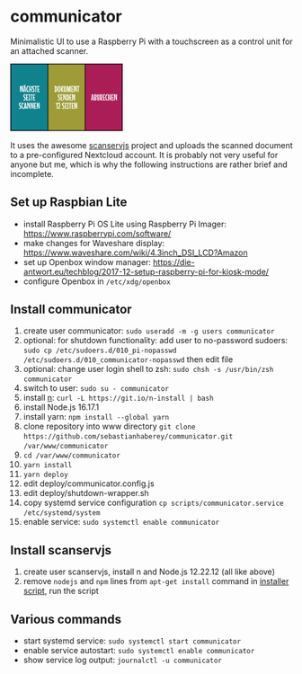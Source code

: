 # communicator

Minimalistic UI to use a Raspberry Pi with a touchscreen as a control
unit for an attached scanner.

<img src="https://github.com/sebastianhaberey/communicator/raw/main/doc/screenshot.png" width="200" alt="screenshot">

It uses the awesome [scanservjs](https://github.com/sbs20/scanservjs) project
and uploads the scanned document to a pre-configured Nextcloud account. It
is probably not very useful for anyone but me, which is why the following
instructions are rather brief and incomplete.

## Set up Raspbian Lite

- install Raspberry Pi OS Lite using Raspberry Pi Imager: https://www.raspberrypi.com/software/
- make changes for Waveshare display: https://www.waveshare.com/wiki/4.3inch_DSI_LCD?Amazon
- set up Openbox window manager: https://die-antwort.eu/techblog/2017-12-setup-raspberry-pi-for-kiosk-mode/
- configure Openbox in `/etc/xdg/openbox`

## Install communicator

1. create user communicator: `sudo useradd -m -g users communicator`
2. optional: for shutdown functionality: add user to no-password sudoers:
   `sudo cp /etc/sudoers.d/010_pi-nopasswd /etc/sudoers.d/010_communicator-nopasswd` then edit file
3. optional: change user login shell to zsh: `sudo chsh -s /usr/bin/zsh communicator`
4. switch to user: `sudo su - communicator`
5. install [n](https://www.npmjs.com/package/n): `curl -L https://git.io/n-install | bash`
6. install Node.js 16.17.1
7. install yarn: `npm install --global yarn`
8. clone repository into www directory `git clone https://github.com/sebastianhaberey/communicator.git /var/www/communicator`
9. `cd /var/www/communicator`
10. `yarn install`
11. `yarn deploy`
12. edit deploy/communicator.config.js
13. edit deploy/shutdown-wrapper.sh
14. copy systemd service configuration `cp scripts/communicator.service /etc/systemd/system`
15. enable service: `sudo systemctl enable communicator`

## Install scanservjs

1. create user scanservjs, install n and Node.js 12.22.12 (all like above)
2. remove `nodejs` and `npm` lines from `apt-get install` command in
   [installer script](https://raw.githubusercontent.com/sbs20/scanservjs/master/packages/server/installer.sh),
   run the script

## Various commands

- start systemd service: `sudo systemctl start communicator`
- enable service autostart: `sudo systemctl enable communicator`
- show service log output: `journalctl -u communicator`